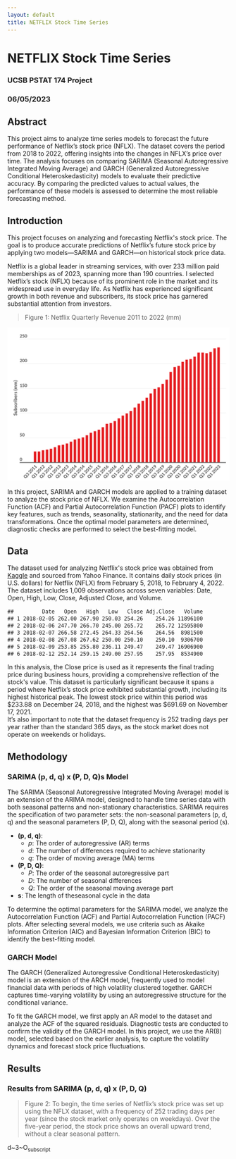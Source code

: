 ```yaml
---
layout: default
title: NETFLIX Stock Time Series
---
```


# NETFLIX Stock Time Series  
### UCSB PSTAT 174 Project  
### 06/05/2023  

## Abstract
This project aims to analyze time series models to forecast the future performance of Netflix’s stock price (NFLX). The dataset covers the period from 2018 to 2022, offering insights into the changes in NFLX’s price over time. The analysis focuses on comparing SARIMA (Seasonal Autoregressive Integrated Moving Average) and GARCH (Generalized Autoregressive Conditional Heteroskedasticity) models to evaluate their predictive accuracy. By comparing the predicted values to actual values, the performance of these models is assessed to determine the most reliable forecasting method.  

## Introduction  
This project focuses on analyzing and forecasting Netflix's stock price. The goal is to produce accurate predictions of Netflix’s future stock price by applying two models—SARIMA and GARCH—on historical stock price data.

Netflix is a global leader in streaming services, with over 233 million paid memberships as of 2023, spanning more than 190 countries. I selected Netflix’s stock (NFLX) because of its prominent role in the market and its widespread use in everyday life. As Netflix has experienced significant growth in both revenue and subscribers, its stock price has garnered substantial attention from investors.  
> Figure 1: Netflix Quarterly Revenue 2011 to 2022 (mm)

![figure1](images/nflx/nflx_revenue.png)

In this project, SARIMA and GARCH models are applied to a training dataset to analyze the stock price of NFLX. We examine the Autocorrelation Function (ACF) and Partial Autocorrelation Function (PACF) plots to identify key features, such as trends, seasonality, stationarity, and the need for data transformations. Once the optimal model parameters are determined, diagnostic checks are performed to select the best-fitting model.

## Data  
The dataset used for analyzing Netflix's stock price was obtained from [Kaggle](https://www.kaggle.com/datasets/jainilcoder/netflix-stock-price-prediction) and sourced from Yahoo Finance. It contains daily stock prices (in U.S. dollars) for Netflix (NFLX) from February 5, 2018, to February 4, 2022. The dataset includes 1,009 observations across seven variables: Date, Open, High, Low, Close, Adjusted Close, and Volume.  
```
##         Date   Open   High   Low   Close Adj.Close   Volume
## 1 2018-02-05 262.00 267.90 250.03 254.26    254.26 11896100
## 2 2018-02-06 247.70 266.70 245.00 265.72    265.72 12595800
## 3 2018-02-07 266.58 272.45 264.33 264.56    264.56  8981500
## 4 2018-02-08 267.08 267.62 250.00 250.10    250.10  9306700
## 5 2018-02-09 253.85 255.80 236.11 249.47    249.47 16906900
## 6 2018-02-12 252.14 259.15 249.00 257.95    257.95  8534900
```
In this analysis, the Close price is used as it represents the final trading price during business hours, providing a comprehensive reflection of the stock's value. This dataset is particularly significant because it spans a period where Netflix’s stock price exhibited substantial growth, including its highest historical peak. The lowest stock price within this period was $233.88 on December 24, 2018, and the highest was $691.69 on November 17, 2021.  
It’s also important to note that the dataset frequency is 252 trading days per year rather than the standard 365 days, as the stock market does not operate on weekends or holidays.

## Methodology  
### SARIMA (p, d, q) x (P, D, Q)s Model  
The SARIMA (Seasonal Autoregressive Integrated Moving Average) model is an extension of the ARIMA model, designed to handle time series data with both seasonal patterns and non-stationary characteristics. SARIMA requires the specification of two parameter sets: the non-seasonal parameters (p, d, q) and the seasonal parameters (P, D, Q), along with the seasonal period (s).
- **(p, d, q)**:
  - _p_: The order of autoregressive (AR) terms
  - _d_: The number of differences required to achieve stationarity
  - _q_: The order of moving average (MA) terms
 - **(P, D, Q)**:
   - _P_: The order of the seasonal autoregressive part
   - _D_: The number of seasonal differences
   - _Q_: The order of the seasonal moving average part
- **s**: The length of theseasonal cycle in the data

To determine the optimal parameters for the SARIMA model, we analyze the Autocorrelation Function (ACF) and Partial Autocorrelation Function (PACF) plots. After selecting several models, we use criteria such as Akaike Information Criterion (AIC) and Bayesian Information Criterion (BIC) to identify the best-fitting model.
  
### GARCH Model  
The GARCH (Generalized Autoregressive Conditional Heteroskedasticity) model is an extension of the ARCH model, frequently used to model financial data with periods of high volatility clustered together. GARCH captures time-varying volatility by using an autoregressive structure for the conditional variance.

To fit the GARCH model, we first apply an AR model to the dataset and analyze the ACF of the squared residuals. Diagnostic tests are conducted to confirm the validity of the GARCH model. In this project, we use the AR(8) model, selected based on the earlier analysis, to capture the volatility dynamics and forecast stock price fluctuations.

## Results  
### Results from SARIMA (p, d, q) x (P, D, Q)

> Figure 2: 
To begin, the time series of Netflix’s stock price was set up using the NFLX dataset, with a frequency of 252 trading days per year (since the stock market only operates on weekdays). Over the five-year period, the stock price shows an overall upward trend, without a clear seasonal pattern.

d~3~O<sub>subscript</sub>
